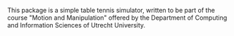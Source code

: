 This package is a simple table tennis simulator, written to be part of the course "Motion and Manipulation" offered by the Department of Computing and Information Sciences of Utrecht University.
